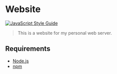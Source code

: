 # Website

[![JavaScript Style Guide](https://img.shields.io/badge/code_style-standard-brightgreen.svg)](https://standardjs.com)

> This is a website for my personal web server.

## Requirements
- [Node.js](https://nodejs.org)
- [npm](https://www.npmjs.com/)
